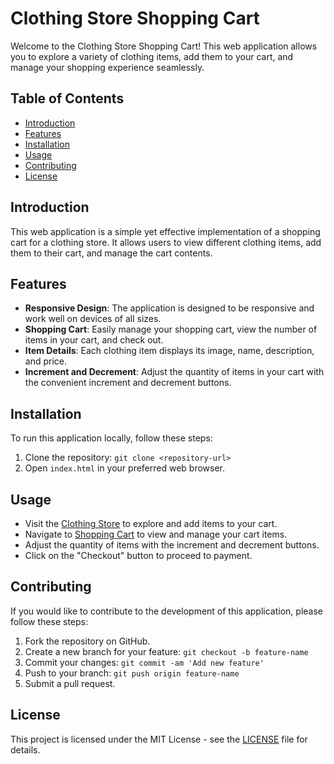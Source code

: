 # Clothing Store Shopping Cart

Welcome to the Clothing Store Shopping Cart! This web application allows you to explore a variety of clothing items, add them to your cart, and manage your shopping experience seamlessly.

## Table of Contents

- [Introduction](#introduction)
- [Features](#features)
- [Installation](#installation)
- [Usage](#usage)
- [Contributing](#contributing)
- [License](#license)


## Introduction

This web application is a simple yet effective implementation of a shopping cart for a clothing store. It allows users to view different clothing items, add them to their cart, and manage the cart contents.

## Features

- **Responsive Design**: The application is designed to be responsive and work well on devices of all sizes.
- **Shopping Cart**: Easily manage your shopping cart, view the number of items in your cart, and check out.
- **Item Details**: Each clothing item displays its image, name, description, and price.
- **Increment and Decrement**: Adjust the quantity of items in your cart with the convenient increment and decrement buttons.


## Installation

To run this application locally, follow these steps:

1. Clone the repository: `git clone <repository-url>`
2. Open `index.html` in your preferred web browser.


## Usage

- Visit the [Clothing Store](https://john-thabuks.github.io/shopping-cart/index.html) to explore and add items to your cart.
- Navigate to [Shopping Cart](https://john-thabuks.github.io/shopping-cart/cart.html) to view and manage your cart items.
- Adjust the quantity of items with the increment and decrement buttons.
- Click on the "Checkout" button to proceed to payment.


## Contributing

If you would like to contribute to the development of this application, please follow these steps:

1. Fork the repository on GitHub.
2. Create a new branch for your feature: `git checkout -b feature-name`
3. Commit your changes: `git commit -am 'Add new feature'`
4. Push to your branch: `git push origin feature-name`
5. Submit a pull request.

## License

This project is licensed under the MIT License - see the [LICENSE](https://github.com/John-thabuks) file for details.